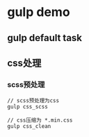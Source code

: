 # gulp demo

## gulp default task


## css处理

### scss预处理
```
// scss预处理为css
gulp css_scss

// css压缩为 *.min.css
gulp css_clean
```
